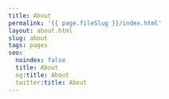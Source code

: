 ```yaml
---
title: About
permalink: '{{ page.fileSlug }}/index.html'
layout: about.html
slug: about
tags: pages
seo:
  noindex: false
  title: About
  og:title: About
  twitter:title: About
---
```



